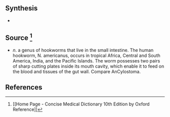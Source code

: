 ## Synthesis
- 
## Source [^1]
- $n$. a genus of hookworms that live in the small intestine. The human hookworm, N. americanus, occurs in tropical Africa, Central and South America, India, and the Pacific Islands. The worm possesses two pairs of sharp cutting plates inside its mouth cavity, which enable it to feed on the blood and tissues of the gut wall. Compare AnCylostoma.
## References

[^1]: [[Home Page - Concise Medical Dictionary 10th Edition by Oxford Reference]]